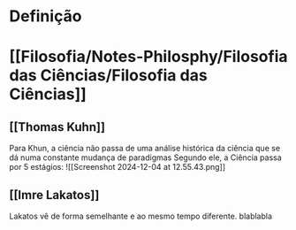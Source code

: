 # Definição

# [[Filosofia/Notes-Philosphy/Filosofia das Ciências/Filosofia das Ciências]]
## [[Thomas Kuhn]]
Para Khun, a ciência não passa de uma análise histórica da ciência que se dá numa constante mudança de paradigmas
Segundo ele, a Ciência passa por 5 estágios:
![[Screenshot 2024-12-04 at 12.55.43.png]]
## [[Imre Lakatos]]
Lakatos vê de forma semelhante e ao mesmo tempo diferente.
blablabla
